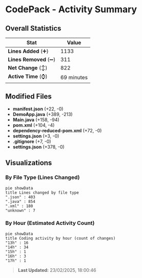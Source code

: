 # CodePack - Activity Summary 

## Overall Statistics

| Stat                   | Value                                                             |
| ---------------------- | ----------------------------------------------------------------- |
| **Lines Added** (➕)   | 1133                                          |
| **Lines Removed** (➖) | 311                                        |
| **Net Change** (↕)    | 822                |
| **Active Time** (⌚)   | 69 minutes |


## Modified Files
- **manifest.json** (+22, -0)
- **DemoApp.java** (+389, -213)
- **Main.java** (+158, -94)
- **pom.xml** (+104, -4)
- **dependency-reduced-pom.xml** (+72, -0)
- **settings.json** (+3, -0)
- **.gitignore** (+7, -0)
- **settings.json** (+378, -0)

## Visualizations

### By File Type (Lines Changed)

```mermaid
pie showData
title Lines changed by file type
".json" : 403
".java" : 854
".xml" : 180
"unknown" : 7
```

### By Hour (Estimated Activity Count)

```mermaid
pie showData
title Coding activity by hour (count of changes)
"13h" : 16
"14h" : 34
"15h" : 1
"16h" : 3
"17h" : 1
```


> **Last Updated:** 23/02/2025, 18:00:46